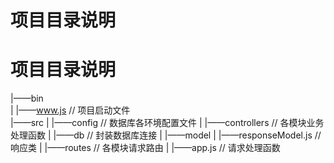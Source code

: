 # 项目目录说明

# 项目目录说明
|——bin  
|        |——www.js                                    // 项目启动文件    
|——src
|        |——config                                    // 数据库各环境配置文件
|        |——controllers                               // 各模块业务处理函数
|        |——db                                        // 封装数据库连接
|        |——model
|                      |——responseModel.js            // 响应类
|        |——routes                                    // 各模块请求路由
|
|——app.js                                             // 请求处理函数